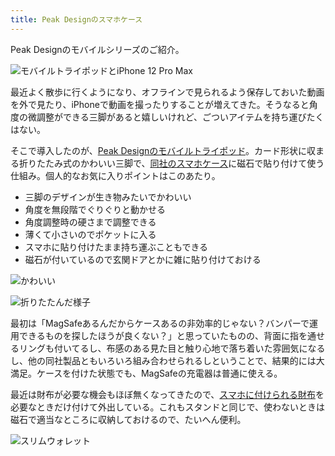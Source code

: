 ```yaml
---
title: Peak Designのスマホケース
---
```

Peak Designのモバイルシリーズのご紹介。

![](https://lh3.googleusercontent.com/Kp6VCCl8OgwCr1z9JUYizObdtDoeUwj_xlMrb9DtmH33iMTij5hUkyKvaXj8CphUkzW0PSAMkbd9KUwppVu2fBfttgQi46C4GRC34nzsRY_nWJLto_tx_jlJtfvCW497t-FCSjC4z4lyYeE7eJZZVw "モバイルトライポッドとiPhone 12 Pro Max")

最近よく散歩に行くようになり、オフラインで見られるよう保存しておいた動画を外で見たり、iPhoneで動画を撮ったりすることが増えてきた。そうなると角度の微調整ができる三脚があると嬉しいけれど、ごついアイテムを持ち運びたくはない。

そこで導入したのが、[Peak Designのモバイルトライポッド](https://www.amazon.co.jp/dp/B09FRZPLL3)。カード形状に収まる折りたたみ式のかわいい三脚で、[同社のスマホケース](https://www.amazon.co.jp/dp/B09FP3HP7Z?)に磁石で貼り付けて使う仕組み。個人的なお気に入りポイントはこのあたり。

*   三脚のデザインが生き物みたいでかわいい
*   角度を無段階でぐりぐりと動かせる
*   角度調整時の硬さまで調整できる
*   薄くて小さいのでポケットに入る
*   スマホに貼り付けたまま持ち運ぶこともできる
*   磁石が付いているので玄関ドアとかに雑に貼り付けておける

![](https://lh3.googleusercontent.com/Oe1iJPAgzdJq93-sxbrYJ5YzHYwznHGdImA2X3URFiPe7L-JgF5LnO418XVCql3zX8JzxqaDb19ld_fbprzqtGP9UfAHZ9eyuLyeQYGQ4XJgLWyo4OaVV3D2UKmtHjSyrsr91fBqakCWpr29dW39vA "かわいい")

![](https://lh6.googleusercontent.com/bsq8PIVLX6q9Pts05b8xZscyFOlS_Z4tA3b0qdwowZ_4TwUEP0g7G7TaYwGVqZIDliMhpL2kjE28yCfLbiRyWhF_GeOFfsSLkMvo229KPhPLzvU_Gro-6fg6IedrppvZPkhJHLvQUJWifmx4sbvFdg "折りたたんだ様子")

最初は「MagSafeあるんだからケースあるの非効率的じゃない？バンパーで運用できるものを探したほうが良くない？」と思っていたものの、背面に指を通せるリングも付いてるし、布感のある見た目と触り心地で落ち着いた雰囲気になるし、他の同社製品ともいろいろ組み合わせられるしということで、結果的には大満足。ケースを付けた状態でも、MagSafeの充電器は普通に使える。

最近は財布が必要な機会もほぼ無くなってきたので、[スマホに付けられる財布](https://www.amazon.co.jp/dp/B09FSGW671)を必要なときだけ付けて外出している。これもスタンドと同じで、使わないときは磁石で適当なところに収納しておけるので、たいへん便利。

![](https://lh4.googleusercontent.com/7LMjtRWHsME-TNqkP3wGtZzYJ_JJ11k4pLnIYt1P7rUmBvl3lBDBY2NvvFdDqZfzKkA2QYZKClwFRQcb_WCRnZRBnXyeKrjXJXyZtnQG1ssZG0oO4m_UWnzv1HsJ6hyWrzK0av2u7MLXkbPSUNzOkw "スリムウォレット")
